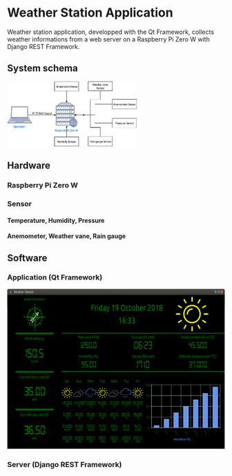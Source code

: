 # Weather Station Application

Weather station application, developped with the Qt Framework, collects weather informations from a web server on a Raspberry Pi Zero W with Django REST Framework.

## System schema

<img src="./Explication/Schema.png" alt="System Schema" width="300" height="150"/>

## Hardware

### Raspberry Pi Zero W

### Sensor

#### Temperature, Humidity, Pressure

#### Anemometer, Weather vane, Rain gauge

## Software

### Application (Qt Framework)



<img src="./Explication/Display.png" alt="Application Display" width="700" height="370"/>

### Server (Django REST Framework)
